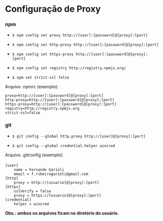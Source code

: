 # Configuração de Proxy

### npm

- `$ npm config set proxy http://[user]:[password]@[proxy]:[port]`

- `$ npm config set http-proxy http://[user]:[password]@[proxy]:[port]`

- `$ npm config set https-proxy http://[user]:[password]@[proxy]:[port]`

- `$ npm config set registry http://registry.npmjs.org/`

- `$ npm set strict-ssl false`

Arquivo .npmrc (exemplo):

    proxy=http://[user]:[password]@[proxy]:[port]
    http-proxy=http://[user]:[password]@[proxy]:[port]
    https-proxy=http://[user]:[password]@[proxy]:[port]
	registry=http://registry.npmjs.org
    strict-ssl=false

### git

- `$ git config --global http.proxy http://[user]@[proxy]:[port]`

- `$ git config --global credential.helper wincred`

Arquivo .gitconfig (exemplo):
#### 
    [user]
        name = Fernando Garioli
        email = f.ribeirogarioli@gmail.com
    [http]
        proxy = http://[usuario]@[proxy]:[port]
    [https]
        sslVerify = false
        proxy = https://[usuario]@[proxy]:[port]
    [credential]
        helper = wincred

**Obs.: ambos os arquivos ficam no diretório do usuário.**